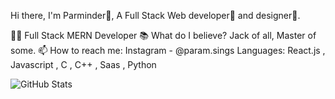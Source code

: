 
Hi there, I'm Parminder👦,
A Full Stack Web developer🎯 and designer🎨.

👨‍💻 Full Stack MERN Developer
📚 What do I believe? Jack of all, Master of some.
📫 How to reach me: Instagram - @param.sings
Languages:
    React.js , Javascript , C  , C++ , Saas , Python

![GitHub Stats](https://github-readme-stats.vercel.app/api?paramsingh77=&theme=radical)
